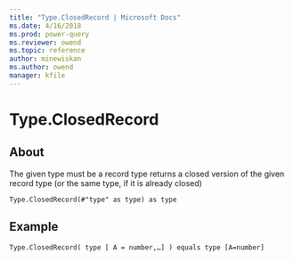 ```yaml
---
title: "Type.ClosedRecord | Microsoft Docs"
ms.date: 4/16/2018
ms.prod: power-query
ms.reviewer: owend
ms.topic: reference
author: minewiskan
ms.author: owend
manager: kfile
---
```

# Type.ClosedRecord

  
## About  
The given type must be a record type returns a closed version of the given record type (or the same type, if it is already closed)  
  
```  
Type.ClosedRecord(#"type" as type) as type  
```  
  
## Example  
  
```  
Type.ClosedRecord( type [ A = number,…] ) equals type [A=number]  
```  
